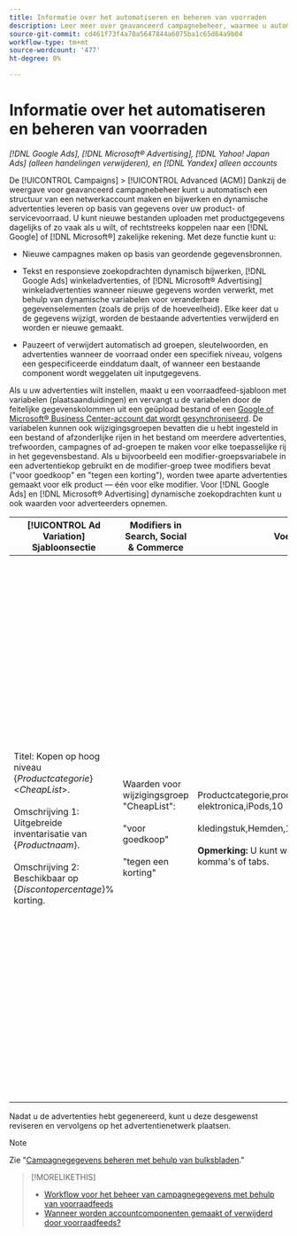 ```yaml
---
title: Informatie over het automatiseren en beheren van voorraden
description: Leer meer over geavanceerd campagnebeheer, waarmee u automatisch de accountstructuur kunt beheren en dynamische advertenties kunt leveren op basis van gegevens over uw product- of servicevoorraad.
source-git-commit: cd461f73f4a70a5647844a6075ba1c65d64a9b04
workflow-type: tm+mt
source-wordcount: '477'
ht-degree: 0%

---
```


# Informatie over het automatiseren en beheren van voorraden

*[!DNL Google Ads], [!DNL Microsoft® Advertising], [!DNL Yahoo! Japan Ads] (alleen handelingen verwijderen), en [!DNL Yandex] alleen accounts*

De [!UICONTROL Campaigns] > [!UICONTROL Advanced (ACM)] Dankzij de weergave voor geavanceerd campagnebeheer kunt u automatisch een structuur van een netwerkaccount maken en bijwerken en dynamische advertenties leveren op basis van gegevens over uw product- of servicevoorraad. U kunt nieuwe bestanden uploaden met productgegevens dagelijks of zo vaak als u wilt, of rechtstreeks koppelen naar een [!DNL Google] of [!DNL Microsoft®] zakelijke rekening. Met deze functie kunt u:

* Nieuwe campagnes maken op basis van geordende gegevensbronnen.

* Tekst en responsieve zoekopdrachten dynamisch bijwerken, [!DNL Google Ads] winkeladvertenties, of [!DNL Microsoft® Advertising] winkeladvertenties wanneer nieuwe gegevens worden verwerkt, met behulp van dynamische variabelen voor veranderbare gegevenselementen (zoals de prijs of de hoeveelheid). Elke keer dat u de gegevens wijzigt, worden de bestaande advertenties verwijderd en worden er nieuwe gemaakt.

* Pauzeert of verwijdert automatisch ad groepen, sleutelwoorden, en advertenties wanneer de voorraad onder een specifiek niveau, volgens een gespecificeerde einddatum daalt, of wanneer een bestaande component wordt weggelaten uit inputgegevens.

Als u uw advertenties wilt instellen, maakt u een voorraadfeed-sjabloon met variabelen (plaatsaanduidingen) en vervangt u de variabelen door de feitelijke gegevenskolommen uit een geüpload bestand of een [Google of Microsoft® Business Center-account dat wordt gesynchroniseerd](/help/search-social-commerce/campaign-management/accounts/merchant-account-manage.md). De variabelen kunnen ook wijzigingsgroepen bevatten die u hebt ingesteld in een bestand of afzonderlijke rijen in het bestand om meerdere advertenties, trefwoorden, campagnes of ad-groepen te maken voor elke toepasselijke rij in het gegevensbestand. Als u bijvoorbeeld een modifier-groepsvariabele in een advertentiekop gebruikt en de modifier-groep twee modifiers bevat (&quot;voor goedkoop&quot; en &quot;tegen een korting&quot;), worden twee aparte advertenties gemaakt voor elk product — één voor elke modifier. Voor [!DNL Google Ads] en [!DNL Microsoft® Advertising] dynamische zoekopdrachten kunt u ook waarden voor adverteerders opnemen.

| [!UICONTROL Ad Variation] Sjabloonsectie | Modifiers in Search, Social &amp; Commerce | Voederinhoud | Resulterende advertenties |
|----|----|----|----|
| Titel: Kopen op hoog niveau \{<i>Productcategorie</i>\} &lt;<i>CheapList</i>>.<br><br>Omschrijving 1: Uitgebreide inventarisatie van \{<i>Productnaam</i>\}.<br><br>Omschrijving 2: Beschikbaar op \{<i>Discontopercentage</i>\}% korting. | Waarden voor wijzigingsgroep &quot;CheapList&quot;:<br><br>&quot;voor goedkoop&quot;<br><br>&quot;tegen een korting&quot; | Productcategorie,productnaam,kortingspercentage<br>elektronica,iPods,10<br><br>kledingstuk,Hemden,15<br><br><b>Opmerking:</b> U kunt waarden scheiden met komma&#39;s of tabs. | <u>Koop geavanceerde elektronica voor goedkope producten.</u><br>Grote voorraad tabletten. Beschikbaar met 10% korting.<br><br><u>Koop geavanceerde elektronica tegen een korting.</u><br>Grote voorraad tabletten. Beschikbaar met 10% korting.<br><br><u>Koop hoogwaardige kleding voor goedkope producten.</u><br>Enorme inventarisatie van overhemden. Beschikbaar met 15% korting.<br><br><u>Koop hoogwaardige kleding tegen een korting.</u><br>Enorme inventarisatie van overhemden. Beschikbaar met 15% korting. |

Nadat u de advertenties hebt gegenereerd, kunt u deze desgewenst reviseren en vervolgens op het advertentienetwerk plaatsen.

>[!NOTE]
>Zie &quot;[Campagnegegevens beheren met behulp van bulksbladen](/help/search-social-commerce/campaign-management/bulksheets/bulksheet-about.md).&quot;

>[!MORELIKETHIS]
>
>* [Workflow voor het beheer van campagnegegevens met behulp van voorraadfeeds](inventory-feeds-workflow.md)
>* [Wanneer worden accountcomponenten gemaakt of verwijderd door voorraadfeeds?](when-are-components-created-deleted.md)

